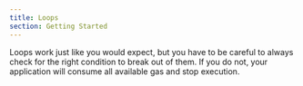 ```yaml
---
title: Loops
section: Getting Started
---
```


Loops work just like you would expect, but you have to be careful to always check
for the right condition to break out of them. If you do not, your application will
consume all available gas and stop execution.

```go file=./loops.gno#L19-L46
```
